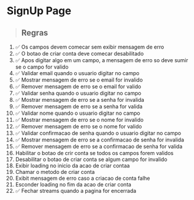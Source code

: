 # SignUp Page

> ## Regras
1. ✅ Os campos devem comecar sem exibir mensagem de erro
2. ✅ O botao de criar conta deve comecar desabilitado
3. ✅ Apos digitar algo em um campo, a mensagem de erro so deve sumir se o campo for valido
4. ✅ Validar email quando o usuario digitar no campo
5. ✅ Mostrar mensagem de erro se o email for invalido
6. ✅ Remover mensagem de erro se o email for valido
7. ✅ Validar senha quando o usuario digitar no campo
8. ✅ Mostrar mensagem de erro se a senha for invalida
9. ✅ Remover mensagem de erro se a senha for valida
10. ✅ Validar nome quando o usuario digitar no campo
11. ✅ Mostrar mensagem de erro se o nome for invalido
12. ✅ Remover mensagem de erro se o nome for valido
13. ✅ Validar confirmacao de senha quando o usuario digitar no campo
14. ✅ Mostrar mensagem de erro se a confirmacao de senha for invalida
15. ✅ Remover mensagem de erro se a confirmacao de senha for valida
16. Habilitar o botao de crir conta se todos os campos forem validos
17. Desabilitar o botao de criar conta se algum campo for invalido
18. Exibir loading no inicio da acao de criar contaa
19. Chamar o metodo de criar conta
20. Exibit mensagem de erro caso a criacao de conta falhe
21. Esconder loading no fim da acao de criar conta
22. ✅ Fechar streams quando a pagina for encerrada